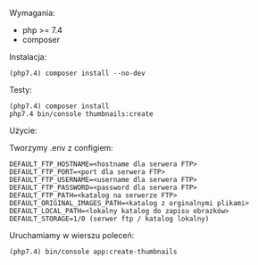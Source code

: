 Wymagania:

- php >= 7.4
- composer

Instalacja:

``(php7.4) composer install --no-dev``

Testy:
````
(php7.4) composer install
php7.4 bin/console thumbnails:create
````

Użycie:

Tworzymy .env z configiem:

````
DEFAULT_FTP_HOSTNAME=<hostname dla serwera FTP>
DEFAULT_FTP_PORT=<port dla serwera FTP>
DEFAULT_FTP_USERNAME=<username dla serwera FTP>
DEFAULT_FTP_PASSWORD=<password dla serwera FTP>
DEFAULT_FTP_PATH=<katalog na serwerze FTP>
DEFAULT_ORIGINAL_IMAGES_PATH=<katalog z orginalnymi plikami>
DEFAULT_LOCAL_PATH=<lokalny katalog do zapisu obrazków>
DEFAULT_STORAGE=1/0 (serwer ftp / katalog lokalny)
````

Uruchamiamy w wierszu poleceń:

``(php7.4) bin/console app:create-thumbnails``

